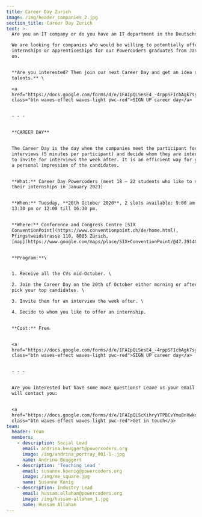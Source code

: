 ```yaml
---
title: Career Day Zurich
image: /img/header_companies_2.jpg
section_title: Career Day Zurich
text: >-
  Are you an IT company or do you have an IT department in the Deutschschweiz? \

  We are looking for companies who would be willing to potentially offer
  internships or apprenticeships for our Powercoders graduates from January 2021
  on. 


  **Are you interested? Then join our next Career Day and get an idea of our IT
  talents.** \

  <a
  href="https://docs.google.com/forms/d/e/1FAIpQLSesE4_-4rppSFIcbAgk7syXOf3yUjbSYKQSvQfpzxKRdIDpkA/viewform"
  class="btn waves-effect waves-light pwc-red">SIGN UP career day</a>


  - - -


  **CAREER DAY** 


  The Career Day is the day when the companies meet the participant for speed
  interviews (5 minutes per participant) and decide whom they are interested in
  to invite for interviews the week after. It is an efficient way for you to get
  a personal impression of the candidates.


  **What:** Career Day Powercoders (meet 18 – 22 students who like to start
  their internships in January 2021)


  **When:** Tuesday, **20th October 2020**, 2 slots available: 9:00 am till
  13:30 pm or 12:00 till 16:30 pm.


  **Where:** Conference and Congress Centre [SIX
  ConventionPoint](https://www.conventionpoint.ch/de/home.html),
  Pfingstweidstrasse 110, 8005 Zürich,
  [map](https://www.google.com/maps/place/SIX+ConventionPoint/@47.3914045,8.5069716,15z/data=!4m2!3m1!1s0x0:0x27f43b055c0afb32?sa=X&ved=2ahUKEwioidyemt7rAhUNtYsKHSLAAAYQ_BIwCnoECBcQCA)


  **Program:**\


  1. Receive all the CVs mid-October. \

  2. Join the Career Day on the 20th of October either morning or afternoon and
  pick your top candidates. \

  3. Invite them for an interview the week after. \

  4. Decide to whom you like to offer an internship.


  **Cost:** Free


  <a
  href="https://docs.google.com/forms/d/e/1FAIpQLSesE4_-4rppSFIcbAgk7syXOf3yUjbSYKQSvQfpzxKRdIDpkA/viewform"
  class="btn waves-effect waves-light pwc-red">SIGN UP career day</a>


  - - -


  Are you interested but have some more questions? Leave us your email and we
  will contact you:


  <a
  href="https://docs.google.com/forms/d/e/1FAIpQLScKihryYTPBCvYmu8nVwkdeTbCYN-nC99qUtWbXmVmbd0hFTw/viewform"
  class="btn waves-effect waves-light pwc-red">Get in touch</a>
team:
  header: Team
  members:
    - description: Social Lead
      email: andrina.beuggert@powercoders.org
      image: /img/andrina_portray_001-1-.jpg
      name: Andrina Beuggert
    - description: 'Teaching Lead '
      email: susanne.koenig@powercoders.org
      image: /img/me_square.jpg
      name: Susanne König
    - description: Industry Lead
      email: hussam.allaham@powercoders.org
      image: /img/hussam-allaham_1.jpg
      name: Hussam Allaham
---
```


